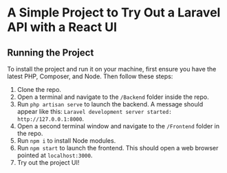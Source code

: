 # A Simple Project to Try Out a Laravel API with a React UI

## Running the Project
To install the project and run it on your machine, first ensure you have the latest PHP, Composer, and Node. Then follow these steps:

1. Clone the repo.
1. Open a terminal and navigate to the `/Backend` folder inside the repo.
1. Run `php artisan serve` to launch the backend. A message should appear like this: `Laravel development server started: http://127.0.0.1:8000`.
1. Open a second terminal window and navigate to the `/Frontend` folder in the repo.
1. Run `npm i` to install Node modules.
1. Run `npm start` to launch the frontend. This should open a web browser pointed at `localhost:3000`.
1. Try out the project UI!